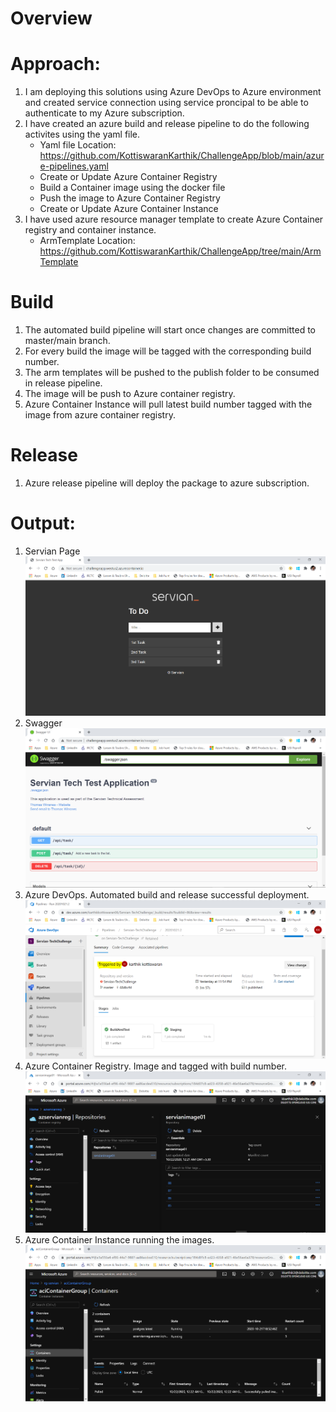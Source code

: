 # Overview

# Approach:
1. I am deploying this solutions using Azure DevOps to Azure environment and created service connection using service proncipal to be able to authenticate to my Azure subscription.
2. I have created an azure build and release pipeline to do the following activites using the yaml file. 
    - Yaml file Location: https://github.com/KottiswaranKarthik/ChallengeApp/blob/main/azure-pipelines.yaml
    - Create or Update Azure Container Registry
    - Build a Container image using the docker file
    - Push the image to Azure Container Registry
    - Create or Update Azure Container Instance
3. I have used azure resource manager template to create Azure Container registry and container instance.
    - ArmTemplate Location: https://github.com/KottiswaranKarthik/ChallengeApp/tree/main/ArmTemplate

# Build
1. The automated build pipeline will start once changes are committed to master/main branch.
2. For every build the image will be tagged with the corresponding build number.
3. The arm templates will be pushed to the publish folder to be consumed in release pipeline.
4. The image will be push to Azure container registry.
3. Azure Container Instance will pull latest build number tagged with the image from azure container registry.

# Release
1. Azure release pipeline will deploy the package to azure subscription.

# Output:
1. Servian Page
![ServianPage](https://github.com/KottiswaranKarthik/ChallengeApp/blob/main/ArmTemplate/Screenshots/Servian%20Page.png)
2. Swagger
![Swagger](https://github.com/KottiswaranKarthik/ChallengeApp/blob/main/ArmTemplate/Screenshots/Swagger.png)
3. Azure DevOps. Automated build and release successful deployment.
![AzureDevOps](https://github.com/KottiswaranKarthik/ChallengeApp/blob/main/ArmTemplate/Screenshots/Azure%20DevOps.png)
4. Azure Container Registry. Image and tagged with build number.
![AzureContainerRegistry](https://github.com/KottiswaranKarthik/ChallengeApp/blob/main/ArmTemplate/Screenshots/Azure%20Container%20Registry.png)
5. Azure Container Instance running the images.
![AzureContainerInstance](https://github.com/KottiswaranKarthik/ChallengeApp/blob/main/ArmTemplate/Screenshots/Azure%20Container%20Instance.png)


